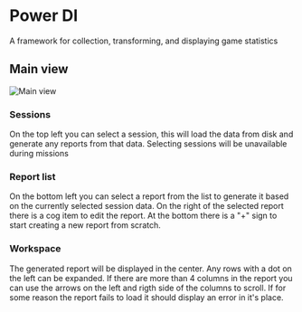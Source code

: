 # Power DI

A framework for collection, transforming, and displaying game statistics

## Main view
![Main view](https://i.imgur.com/X5vV62Y.png "Main view")

### Sessions
On the top left you can select a session, this will load the data from disk and generate any reports from that data. Selecting sessions will be unavailable during missions

### Report list
On the bottom left you can select a report from the list to generate it based on the currently selected session data. On the right of the selected report there is a cog item to edit the report. At the bottom there is a "+" sign to start creating a new report from scratch.

### Workspace
The generated report will be displayed in the center. Any rows with a dot on the left can be expanded. If there are more than 4 columns in the report you can use the arrows on the left and rigth side of the columns to scroll. If for some reason the report fails to load it should display an error in it's place.